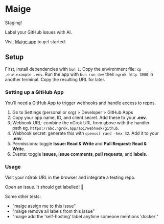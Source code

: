# Maige

Staging!

Label your GitHub issues with AI.

Visit [Maige.app](https://maige.app) to get started.

## Setup

First, install dependencies with `bun i`. Copy the environment file: `cp .env.example .env`. Run the app with `bun run dev` then `ngrok http 3000` in another terminal. Copy the resulting URL for later.

### Setting up a GitHub App

You'll need a GitHub App to trigger webhooks and handle access to repos.

1. Go to Settings (personal or org) > Developer > GitHub Apps
2. Copy your app name, ID, and client secret. Add these to your **.env**.
3. Webhook URL: combine the nGrok URL from above with the handler path eg. `https://abc.ngrok.app/api/webhook/github`.
4. Webhook secret: generate this with `openssl rand -hex 32`. Add it to your **.env**.
5. Permissions: toggle **Issue: Read & Write** and **Pull Request: Read & Write**.
6. Events: toggle **issues**, **issue comments**, **pull requests**, and **labels**.

### Usage

Visit your nGrok URL in the browser and integrate a testing repo.

Open an issue. It should get labelled! 🎉

Some other tests:

- "maige assign me to this issue"
- "maige remove all labels from this issue"
- "maige add the 'self-hosting' label anytime someone mentions 'docker'"
